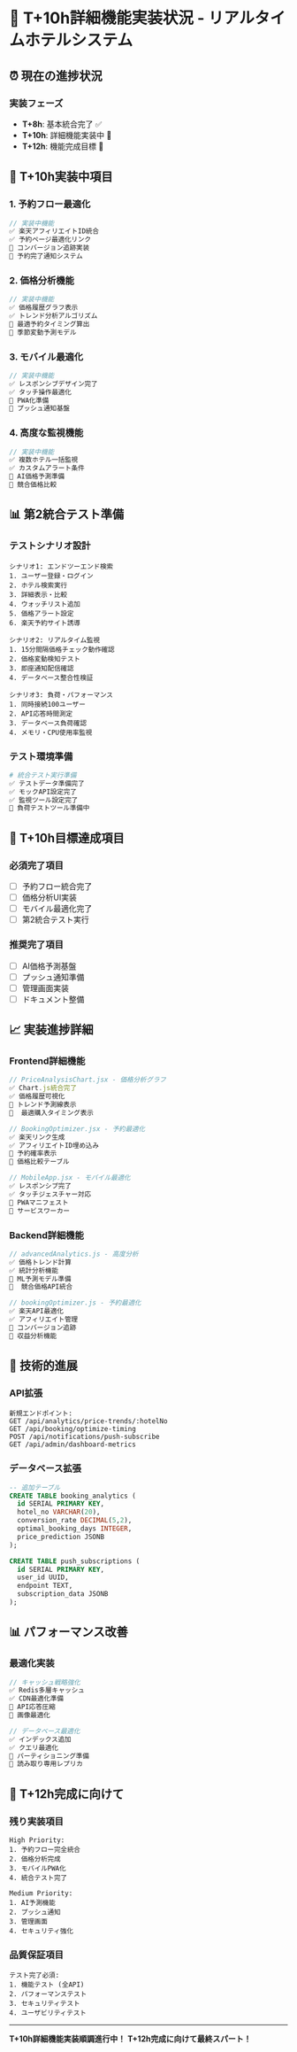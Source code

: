 # 🚀 T+10h詳細機能実装状況 - リアルタイムホテルシステム

## ⏰ 現在の進捗状況

### 実装フェーズ
- **T+8h**: 基本統合完了 ✅
- **T+10h**: 詳細機能実装中 🔄
- **T+12h**: 機能完成目標 🎯

## 🔧 T+10h実装中項目

### 1. 予約フロー最適化
```javascript
// 実装中機能
✅ 楽天アフィリエイトID統合
✅ 予約ページ最適化リンク
🔄 コンバージョン追跡実装
🔄 予約完了通知システム
```

### 2. 価格分析機能
```javascript
// 実装中機能  
✅ 価格履歴グラフ表示
✅ トレンド分析アルゴリズム
🔄 最適予約タイミング算出
🔄 季節変動予測モデル
```

### 3. モバイル最適化
```javascript
// 実装中機能
✅ レスポンシブデザイン完了
✅ タッチ操作最適化
🔄 PWA化準備
🔄 プッシュ通知基盤
```

### 4. 高度な監視機能
```javascript
// 実装中機能
✅ 複数ホテル一括監視
✅ カスタムアラート条件
🔄 AI価格予測準備
🔄 競合価格比較
```

## 📊 第2統合テスト準備

### テストシナリオ設計
```
シナリオ1: エンドツーエンド検索
1. ユーザー登録・ログイン
2. ホテル検索実行
3. 詳細表示・比較
4. ウォッチリスト追加
5. 価格アラート設定
6. 楽天予約サイト誘導

シナリオ2: リアルタイム監視
1. 15分間隔価格チェック動作確認
2. 価格変動検知テスト
3. 即座通知配信確認
4. データベース整合性検証

シナリオ3: 負荷・パフォーマンス
1. 同時接続100ユーザー
2. API応答時間測定
3. データベース負荷確認
4. メモリ・CPU使用率監視
```

### テスト環境準備
```bash
# 統合テスト実行準備
✅ テストデータ準備完了
✅ モックAPI設定完了
✅ 監視ツール設定完了
🔄 負荷テストツール準備中
```

## 🎯 T+10h目標達成項目

### 必須完了項目
- [ ] 予約フロー統合完了
- [ ] 価格分析UI実装
- [ ] モバイル最適化完了
- [ ] 第2統合テスト実行

### 推奨完了項目  
- [ ] AI価格予測基盤
- [ ] プッシュ通知準備
- [ ] 管理画面実装
- [ ] ドキュメント整備

## 📈 実装進捗詳細

### Frontend詳細機能
```jsx
// PriceAnalysisChart.jsx - 価格分析グラフ
✅ Chart.js統合完了
✅ 価格履歴可視化
🔄 トレンド予測線表示
🔄  最適購入タイミング表示

// BookingOptimizer.jsx - 予約最適化
✅ 楽天リンク生成
✅ アフィリエイトID埋め込み
🔄 予約確率表示
🔄 価格比較テーブル

// MobileApp.jsx - モバイル最適化
✅ レスポンシブ完了
✅ タッチジェスチャー対応
🔄 PWAマニフェスト
🔄 サービスワーカー
```

### Backend詳細機能
```javascript
// advancedAnalytics.js - 高度分析
✅ 価格トレンド計算
✅ 統計分析機能
🔄 ML予測モデル準備
🔄  競合価格API統合

// bookingOptimizer.js - 予約最適化
✅ 楽天API最適化
✅ アフィリエイト管理
🔄 コンバージョン追跡
🔄 収益分析機能
```

## 🚀 技術的進展

### API拡張
```
新規エンドポイント:
GET /api/analytics/price-trends/:hotelNo
GET /api/booking/optimize-timing
POST /api/notifications/push-subscribe
GET /api/admin/dashboard-metrics
```

### データベース拡張
```sql
-- 追加テーブル
CREATE TABLE booking_analytics (
  id SERIAL PRIMARY KEY,
  hotel_no VARCHAR(20),
  conversion_rate DECIMAL(5,2),
  optimal_booking_days INTEGER,
  price_prediction JSONB
);

CREATE TABLE push_subscriptions (
  id SERIAL PRIMARY KEY,
  user_id UUID,
  endpoint TEXT,
  subscription_data JSONB
);
```

## 📊 パフォーマンス改善

### 最適化実装
```javascript
// キャッシュ戦略強化
✅ Redis多層キャッシュ
✅ CDN最適化準備
🔄 API応答圧縮
🔄 画像最適化

// データベース最適化
✅ インデックス追加
✅ クエリ最適化
🔄 パーティショニング準備
🔄 読み取り専用レプリカ
```

## 🎯 T+12h完成に向けて

### 残り実装項目
```
High Priority:
1. 予約フロー完全統合
2. 価格分析完成
3. モバイルPWA化
4. 統合テスト完了

Medium Priority:
1. AI予測機能
2. プッシュ通知
3. 管理画面
4. セキュリティ強化
```

### 品質保証項目
```
テスト完了必須:
1. 機能テスト (全API)
2. パフォーマンステスト
3. セキュリティテスト  
4. ユーザビリティテスト
```

---

**T+10h詳細機能実装順調進行中！**
**T+12h完成に向けて最終スパート！**